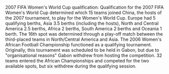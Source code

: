 2007 FIFA Women's World Cup qualification: Qualification for the 2007 FIFA Women's World Cup determined which 15 teams joined China, the hosts of the 2007 tournament, to play for the Women's World Cup. Europe had 5 qualifying berths, Asia 3.5 berths (including the hosts), North and Central America 2.5 berths, Africa 2 berths, South America 2 berths and Oceania 1 berth. The 16th spot was determined through a play-off match between the third-placed teams in North/Central America and Asia. The 2006 Women's African Football Championship functioned as a qualifying tournament. Originally, this tournament was scheduled to be held in Gabon, but due to "organisational reasons" Gabon withdrew from hosting the competition. 32 teams entered the African Championships and competed for the two available spots, but six withdrew during the qualifying session.

